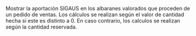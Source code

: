 Mostrar la aportación SIGAUS en los albaranes valorados que proceden de
un pedido de ventas. Los cálculos se realizan según el valor de cantidad
hecha si este es distinto a 0. En caso contrario, los calculos se
realizan según la cantidad reservada.
